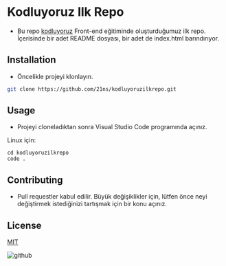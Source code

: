 # Kodluyoruz Ilk Repo
* Bu repo [kodluyoruz](https://www.kodluyoruz.org) Front-end eğitiminde oluşturduğumuz ilk repo. İçerisinde bir adet README dosyası, bir adet de index.html barındırıyor.

## Installation
* Öncelikle projeyi klonlayın.
```bash
git clone https://github.com/21ns/kodluyoruzilkrepo.git
```
## Usage

- Projeyi cloneladıktan sonra Visual Studio Code programında açınız.

Linux için:
```linux
cd kodluyoruzilkrepo
code .
```

## Contributing
- Pull requestler kabul edilir. Büyük değişiklikler için, lütfen önce neyi değiştirmek istediğinizi tartışmak için bir konu açınız.


## License
[MIT](https://choosealicense.com/licenses/mit/)

![github](figures/github.png)